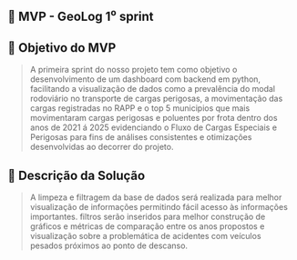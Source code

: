 ## 📌 MVP - GeoLog 1⁰ sprint
## 🎯 Objetivo do MVP       
> A primeira sprint do nosso projeto tem como objetivo o desenvolvimento de um dashboard com backend em python, facilitando a visualização de dados como a prevalência do modal rodoviário no transporte de cargas perigosas, a movimentação das cargas registradas no RAPP e o top 5 municipios que mais movimentaram cargas perigosas e poluentes por frota dentro dos anos de 2021 á 2025 evidenciando o Fluxo de Cargas Especiais e Perigosas para fins de análises consistentes e otimizações desenvolvidas ao decorrer do projeto.
> 

## 📝 Descrição da Solução 
> A limpeza e filtragem da base de dados será realizada para melhor visualização de informações permitindo fácil acesso às informações importantes.
> filtros serão inseridos para melhor construção de gráficos e métricas de comparação entre os anos propostos e visualização sobre a problemática de acidentes com veículos pesados próximos ao ponto de descanso.
